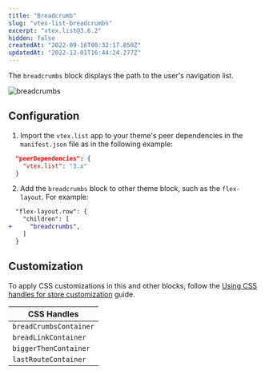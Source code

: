```yaml
---
title: "Breadcrumb"
slug: "vtex-list-breadcrumbs"
excerpt: "vtex.list@3.6.2"
hidden: false
createdAt: "2022-09-16T00:32:17.850Z"
updatedAt: "2022-12-01T16:44:24.277Z"
---
```

The `breadcrumbs` block displays the path to the user's navigation list.

![breadcrumbs](https://cdn.jsdelivr.net/gh/vtexdocs/dev-portal-content@main/images/vtex-list-breadcrumbs-0.gif)

## Configuration

1. Import the `vtex.list` app to your theme's peer dependencies in the `manifest.json` file as in the following example:

```json
  "peerDependencies": {
    "vtex.list": "3.x"
  }
```

2. Add the `breadcrumbs` block to other theme block, such as the `flex-layout`. For example:

```diff
  "flex-layout.row": {
    "children": [
+     "breadcrumbs",
    ]
  }
```

## Customization

To apply CSS customizations in this and other blocks, follow the [Using CSS handles for store customization](https://developers.vtex.com/vtex-developer-docs/docs/vtex-io-documentation-using-css-handles-for-store-customization) guide.

| CSS Handles            |
| ---------------------- |
| `breadCrumbsContainer` |
| `breadLinkContainer`   |
| `biggerThenContainer`  |
| `lastRouteContainer`   |